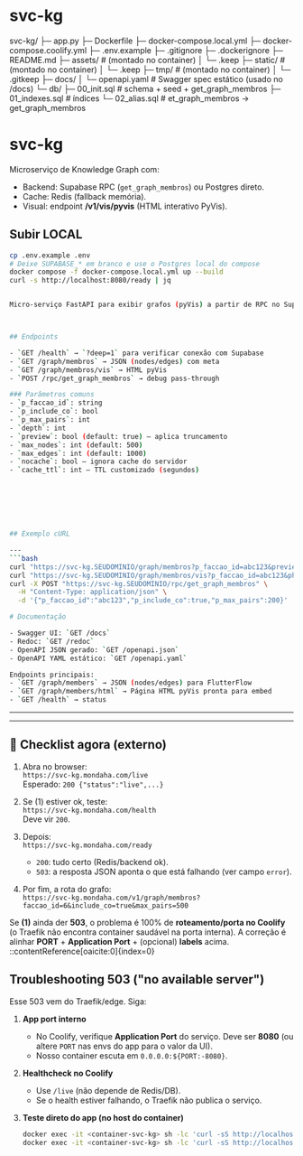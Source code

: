 
# svc-kg

svc-kg/
├─ app.py
├─ Dockerfile
├─ docker-compose.local.yml
├─ docker-compose.coolify.yml
├─ .env.example
├─ .gitignore
├─ .dockerignore
├─ README.md
├─ assets/           # (montado no container)
│  └─ .keep
├─ static/           # (montado no container)
│  └─ .keep
├─ tmp/              # (montado no container)
│  └─ .gitkeep
├─ docs/
│  └─ openapi.yaml   # Swagger spec estático (usado no /docs)
└─ db/
   ├─ 00_init.sql    # schema + seed + get_graph_membros
   ├─ 01_indexes.sql # índices
   └─ 02_alias.sql   # et_graph_membros -> get_graph_membros





# svc-kg

Microserviço de Knowledge Graph com:
- Backend: Supabase RPC (`get_graph_membros`) ou Postgres direto.
- Cache: Redis (fallback memória).
- Visual: endpoint **/v1/vis/pyvis** (HTML interativo PyVis).

## Subir LOCAL
```bash
cp .env.example .env
# Deixe SUPABASE_* em branco e use o Postgres local do compose
docker compose -f docker-compose.local.yml up --build
curl -s http://localhost:8080/ready | jq


Micro-serviço FastAPI para exibir grafos (pyVis) a partir de RPC no Supabase.



## Endpoints

- `GET /health` → `?deep=1` para verificar conexão com Supabase
- `GET /graph/membros` → JSON (nodes/edges) com meta
- `GET /graph/membros/vis` → HTML pyVis
- `POST /rpc/get_graph_membros` → debug pass-through

### Parâmetros comuns
- `p_faccao_id`: string
- `p_include_co`: bool
- `p_max_pairs`: int
- `depth`: int
- `preview`: bool (default: true) – aplica truncamento
- `max_nodes`: int (default: 500)
- `max_edges`: int (default: 1000)
- `nocache`: bool – ignora cache do servidor
- `cache_ttl`: int – TTL customizado (segundos)







## Exemplo cURL

---
```bash
curl "https://svc-kg.SEUDOMINIO/graph/membros?p_faccao_id=abc123&preview=true"
curl "https://svc-kg.SEUDOMINIO/graph/membros/vis?p_faccao_id=abc123&physics=true"
curl -X POST "https://svc-kg.SEUDOMINIO/rpc/get_graph_membros" \
  -H "Content-Type: application/json" \
  -d '{"p_faccao_id":"abc123","p_include_co":true,"p_max_pairs":200}'

# Documentação

- Swagger UI: `GET /docs`
- Redoc: `GET /redoc`
- OpenAPI JSON gerado: `GET /openapi.json`
- OpenAPI YAML estático: `GET /openapi.yaml`

Endpoints principais:
- `GET /graph/members` → JSON (nodes/edges) para FlutterFlow
- `GET /graph/members/html` → Página HTML pyVis pronta para embed
- `GET /health` → status

```
---


---

## 🔎 Checklist agora (externo)

1. Abra no browser:  
   `https://svc-kg.mondaha.com/live`  
   Esperado: `200 {"status":"live",...}`

2. Se (1) estiver ok, teste:  
   `https://svc-kg.mondaha.com/health`  
   Deve vir `200`.

3. Depois:  
   `https://svc-kg.mondaha.com/ready`  
   - `200`: tudo certo (Redis/backend ok).  
   - `503`: a resposta JSON aponta o que está falhando (ver campo `error`).

4. Por fim, a rota do grafo:  
   `https://svc-kg.mondaha.com/v1/graph/membros?faccao_id=6&include_co=true&max_pairs=500`

Se **(1)** ainda der **503**, o problema é 100% de **roteamento/porta no Coolify** (o Traefik não encontra container saudável na porta interna). A correção é alinhar **PORT** + **Application Port** + (opcional) **labels** acima.
::contentReference[oaicite:0]{index=0}



## Troubleshooting 503 ("no available server")

Esse 503 vem do Traefik/edge. Siga:

1) **App port interno**
   - No Coolify, verifique **Application Port** do serviço. Deve ser **8080** (ou altere `PORT` nas envs do app para o valor da UI).
   - Nosso container escuta em `0.0.0.0:${PORT:-8080}`.

2) **Healthcheck no Coolify**
   - Use `/live` (não depende de Redis/DB).
   - Se o health estiver falhando, o Traefik não publica o serviço.

3) **Teste direto do app (no host do container)**
   ```bash
   docker exec -it <container-svc-kg> sh -lc 'curl -sS http://localhost:${PORT:-8080}/live && echo'
   docker exec -it <container-svc-kg> sh -lc 'curl -sS http://localhost:${PORT:-8080}/ready && echo'

